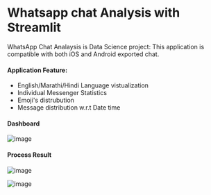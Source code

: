 # Whatsapp chat Analysis with Streamlit

WhatsApp Chat Analaysis is Data Science project:
This application is compatible with both iOS and Android exported chat.

#### Application Feature:

- English/Marathi/Hindi Language vistualization
- Individual Messenger Statistics
- Emoji's distrubution
- Message distribution w.r.t Date time


#### Dashboard 

![image](https://user-images.githubusercontent.com/31859032/124353315-66b47280-dc23-11eb-80b2-cceb0a0caa07.png)

#### Process Result

![image](https://user-images.githubusercontent.com/31859032/124353535-b5aed780-dc24-11eb-87d6-0c151cbabb63.png)

![image](https://user-images.githubusercontent.com/31859032/124353562-df67fe80-dc24-11eb-83a4-3293454f6403.png)
